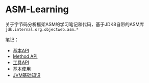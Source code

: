 # ASM-Learning
关于字节码分析框架ASM的学习笔记和代码，基于JDK8自带的ASM库 `jdk.internal.org.objectweb.asm.*`

笔记：
- [基本API](note/1.基本API.md)
- [Method API](note/2.Method%20API.md)
- [工具API](note/3.工具API.md)
- [基本使用](note/4.基本使用.md)
- [JVM基础知识](note/5.JVM基础知识.md)